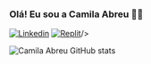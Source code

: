 ### Olá! Eu sou a Camila Abreu 👋😊

[![Linkedin](https://img.shields.io/badge/LinkedIn-0077B5?style=for-the-badge&logo=linkedin&logoColor=white)](https://www.linkedin.com/in/camila-abreu-933667239/)
[![Replit](https://img.shields.io/badge/replit-667881?style=for-the-badge&logo=replit&logoColor=white)](https://replit.com/@CamilaAbreu2)/>

![Camila Abreu GitHub stats](https://github-readme-stats.vercel.app/api?username=camilaabreusouza25&show_icons=true&theme=dracula)
